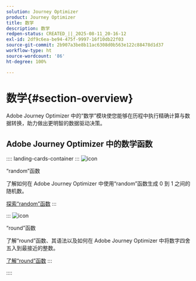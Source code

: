 ```yaml
---
solution: Journey Optimizer
product: Journey Optimizer
title: 数学
description: 数学
redpen-status: CREATED_||_2025-08-11_20-16-12
exl-id: 2df9c6ea-be94-475f-9997-16f10db22f03
source-git-commit: 2b907a3be8b11ac6308d0b563e122c88478d1d37
workflow-type: ht
source-wordcount: '86'
ht-degree: 100%

---
```


# 数学{#section-overview}

Adobe Journey Optimizer 中的“数学”模块使您能够在历程中执行精确计算与数据转换，助力做出更明智的数据驱动决策。

## Adobe Journey Optimizer 中的数学函数

:::: landing-cards-container
:::
![icon](https://cdn.experienceleague.adobe.com/icons/code-branch.svg?lang=zh-Hans)

“random”函数

了解如何在 Adobe Journey Optimizer 中使用“random”函数生成 0 到 1 之间的随机数。

[探索“random”函数](../using/building-journeys/functions/functionrandom.md)
:::

:::
![icon](https://cdn.experienceleague.adobe.com/icons/code-branch.svg?lang=zh-Hans)

“round”函数

了解“round”函数、其语法以及如何在 Adobe Journey Optimizer 中将数字四舍五入到最接近的整数。

[了解“round”函数](../using/building-journeys/functions/functionround.md)
:::

::::
